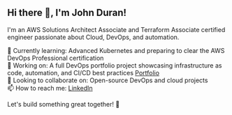 ## Hi there 👋, I'm John Duran!  
I'm an AWS Solutions Architect Associate and Terraform Associate certified engineer passionate about Cloud, DevOps, and automation.  

🌱 Currently learning: Advanced Kubernetes and preparing to clear the AWS DevOps Professional certification  
🔭 Working on: A full DevOps portfolio project showcasing infrastructure as code, automation, and CI/CD best practices [Portfolio](https://github.com/johalduran7/portfolio_John_Duran)   
👯 Looking to collaborate on: Open-source DevOps and cloud projects  
📫 How to reach me: [LinkedIn](https://www.linkedin.com/in/your-profile)  

Let's build something great together! 🚀  

